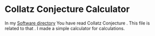 <h1>Collatz Conjecture Calculator</h1>
In my <a href="https://github.com/Raghav-Bell/Software" >Software directory</a> You have read Collatz Conjecture .
This file is related to that . I made a simple calculator for calculations.
